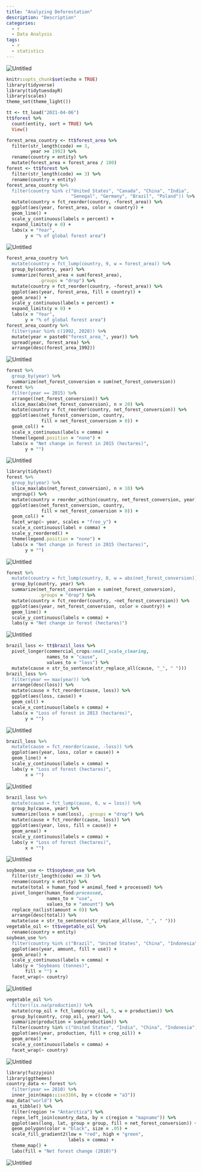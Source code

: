 ```yaml
---
title: "Analyzing Deforestation"
description: "Description"
categories:
  - r
  - Data Analysis
tags:
  - r
  - statistics
---
```

<img src="{{site.baseurl | prepend: site.url}}images/deforestation/cover.jpg" alt="Untitled" />

```ruby
knitr::opts_chunk$set(echo = TRUE)
library(tidyverse)
library(tidytuesdayR)
library(scales)
theme_set(theme_light())
```


```ruby
tt <- tt_load("2021-04-06")
tt$forest %>%
  count(entity, sort = TRUE) %>%
  View()

```

```ruby
forest_area_country <- tt$forest_area %>%
  filter(str_length(code) == 3,
         year >= 1992) %>%
  rename(country = entity) %>%
  mutate(forest_area = forest_area / 100)
forest <- tt$forest %>%
  filter(str_length(code) == 3) %>%
  rename(country = entity)
forest_area_country %>%
  filter(country %in% c("United States", "Canada", "China", "India",
                        "Senegal", "Germany", "Brazil", "Poland")) %>%
  mutate(country = fct_reorder(country, -forest_area)) %>%
  ggplot(aes(year, forest_area, color = country)) +
  geom_line() +
  scale_y_continuous(labels = percent) +
  expand_limits(y = 0) +
  labs(x = "Year",
       y = "% of global forest area")
```
<img src="{{site.baseurl | prepend: site.url}}images/deforestation/unnamed-chunk-2-1.png" alt="Untitled" />


```ruby
forest_area_country %>%
  mutate(country = fct_lump(country, 9, w = forest_area)) %>%
  group_by(country, year) %>%
  summarize(forest_area = sum(forest_area),
            .groups = "drop") %>%
  mutate(country = fct_reorder(country, -forest_area)) %>%
  ggplot(aes(year, forest_area, fill = country)) +
  geom_area() +
  scale_y_continuous(labels = percent) +
  expand_limits(y = 0) +
  labs(x = "Year",
       y = "% of global forest area")
forest_area_country %>%
  filter(year %in% c(1992, 2020)) %>%
  mutate(year = paste0("forest_area_", year)) %>%
  spread(year, forest_area) %>%
  arrange(desc(forest_area_1992))
```
<img src="{{site.baseurl | prepend: site.url}}images/deforestation/unnamed-chunk-3-1.png" alt="Untitled" />


```ruby
forest %>%
  group_by(year) %>%
  summarize(net_forest_conversion = sum(net_forest_conversion))
forest %>%
  filter(year == 2015) %>%
  arrange((net_forest_conversion)) %>%
  slice_max(abs(net_forest_conversion), n = 20) %>%
  mutate(country = fct_reorder(country, net_forest_conversion)) %>%
  ggplot(aes(net_forest_conversion, country,
             fill = net_forest_conversion > 0)) +
  geom_col() +
  scale_x_continuous(labels = comma) +
  theme(legend.position = "none") +
  labs(x = "Net change in forest in 2015 (hectares)",
       y = "")

```
<img src="{{site.baseurl | prepend: site.url}}images/deforestation/unnamed-chunk-4-1.png" alt="Untitled" />


```ruby
library(tidytext)
forest %>%
  group_by(year) %>%
  slice_max(abs(net_forest_conversion), n = 10) %>%
  ungroup() %>%
  mutate(country = reorder_within(country, net_forest_conversion, year)) %>%
  ggplot(aes(net_forest_conversion, country,
             fill = net_forest_conversion > 0)) +
  geom_col() +
  facet_wrap(~ year, scales = "free_y") +
  scale_x_continuous(label = comma) +
  scale_y_reordered() +
  theme(legend.position = "none") +
  labs(x = "Net change in forest in 2015 (hectares)",
       y = "")

```
<img src="{{site.baseurl | prepend: site.url}}images/deforestation/unnamed-chunk-5-1.png" alt="Untitled" />


```ruby
forest %>%
  mutate(country = fct_lump(country, 8, w = abs(net_forest_conversion))) %>%
  group_by(country, year) %>%
  summarize(net_forest_conversion = sum(net_forest_conversion),
            .groups = "drop") %>%
  mutate(country = fct_reorder(country, -net_forest_conversion)) %>%
  ggplot(aes(year, net_forest_conversion, color = country)) +
  geom_line() +
  scale_y_continuous(labels = comma) +
  labs(y = "Net change in forest (hectares)")
```
<img src="{{site.baseurl | prepend: site.url}}images/deforestation/unnamed-chunk-6-1.png" alt="Untitled" />


```ruby
brazil_loss <- tt$brazil_loss %>%
  pivot_longer(commercial_crops:small_scale_clearing,
               names_to = "cause",
               values_to = "loss") %>%
  mutate(cause = str_to_sentence(str_replace_all(cause, "_", " ")))
brazil_loss %>%
  filter(year == max(year)) %>%
  arrange(desc(loss)) %>%
  mutate(cause = fct_reorder(cause, loss)) %>%
  ggplot(aes(loss, cause)) +
  geom_col() +
  scale_x_continuous(labels = comma) +
  labs(x = "Loss of forest in 2013 (hectares)",
       y = "")

```
<img src="{{site.baseurl | prepend: site.url}}images/deforestation/unnamed-chunk-7-1.png" alt="Untitled" />


```ruby
brazil_loss %>%
  mutate(cause = fct_reorder(cause, -loss)) %>%
  ggplot(aes(year, loss, color = cause)) +
  geom_line() +
  scale_y_continuous(labels = comma) +
  labs(y = "Loss of forest (hectares)",
       x = "")
```
<img src="{{site.baseurl | prepend: site.url}}images/deforestation/unnamed-chunk-8-1.png" alt="Untitled" />


```ruby
brazil_loss %>%
  mutate(cause = fct_lump(cause, 6, w = loss)) %>%
  group_by(cause, year) %>%
  summarize(loss = sum(loss), .groups = "drop") %>%
  mutate(cause = fct_reorder(cause, loss)) %>%
  ggplot(aes(year, loss, fill = cause)) +
  geom_area() +
  scale_y_continuous(labels = comma) +
  labs(y = "Loss of forest (hectares)",
       x = "")
```
<img src="{{site.baseurl | prepend: site.url}}images/deforestation/unnamed-chunk-9-1.png" alt="Untitled" />


```ruby
soybean_use <- tt$soybean_use %>%
  filter(str_length(code) == 3) %>%
  rename(country = entity) %>%
  mutate(total = human_food + animal_feed + processed) %>%
  pivot_longer(human_food:processed,
               names_to = "use",
               values_to = "amount") %>%
  replace_na(list(amount = 0)) %>%
  arrange(desc(total)) %>%
  mutate(use = str_to_sentence(str_replace_all(use, "_", " ")))
vegetable_oil <- tt$vegetable_oil %>%
  rename(country = entity)
soybean_use %>%
  filter(country %in% c("Brazil", "United States", "China", "Indonesia")) %>%
  ggplot(aes(year, amount, fill = use)) +
  geom_area() +
  scale_y_continuous(labels = comma) +
  labs(y = "Soybeans (tonnes)",
       fill = "") +
  facet_wrap(~ country)
```
<img src="{{site.baseurl | prepend: site.url}}images/deforestation/unnamed-chunk-10-1.png" alt="Untitled" />


```ruby
vegetable_oil %>%
  filter(!is.na(production)) %>%
  mutate(crop_oil = fct_lump(crop_oil, 5, w = production)) %>%
  group_by(country, crop_oil, year) %>%
  summarize(production = sum(production)) %>%
  filter(country %in% c("United States", "India", "China", "Indonesia")) %>%
  ggplot(aes(year, production, fill = crop_oil)) +
  geom_area() +
  scale_y_continuous(labels = comma) +
  facet_wrap(~ country)
```
<img src="{{site.baseurl | prepend: site.url}}images/deforestation/unnamed-chunk-11-1.png" alt="Untitled" />


```ruby
library(fuzzyjoin)
library(ggthemes)
country_data <- forest %>%
  filter(year == 2010) %>%
  inner_join(maps::iso3166, by = c(code = "a3"))
map_data("world") %>%
  as_tibble() %>%
  filter(region != "Antarctica") %>%
  regex_left_join(country_data, by = c(region = "mapname")) %>%
  ggplot(aes(long, lat, group = group, fill = net_forest_conversion)) +
  geom_polygon(color = "black", size = .05) +
  scale_fill_gradient2(low = "red", high = "green",
                       labels = comma) +
  theme_map() +
  labs(fill = "Net forest change (2010)")
```
<img src="{{site.baseurl | prepend: site.url}}images/deforestation/unnamed-chunk-12-1.png" alt="Untitled" />

